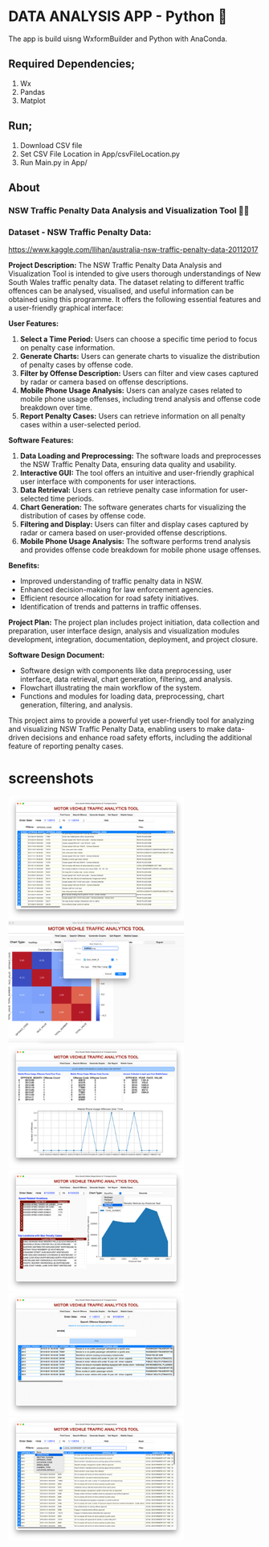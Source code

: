 # DATA ANALYSIS APP - Python 🐍
The app is build uisng WxformBuilder and Python with AnaConda. 

## Required Dependencies;
1. Wx
2. Pandas
3. Matplot

## Run;
1. Download CSV file
2. Set CSV File Location in App/csvFileLocation.py
3. Run Main.py in App/


## About
### NSW Traffic Penalty Data Analysis and Visualization Tool 👮🏻
### Dataset - NSW Traffic Penalty Data: 
https://www.kaggle.com/llihan/australia-nsw-traffic-penalty-data-20112017

**Project Description:** 
The NSW Traffic Penalty Data Analysis and Visualization Tool is intended to give users thorough understandings of New South Wales traffic penalty data. The dataset relating to different traffic offences can be analysed, visualised, and useful information can be obtained using this programme. It offers the following essential features and a user-friendly graphical interface:

**User Features:**
1. **Select a Time Period:** Users can choose a specific time period to focus on penalty case information.
2. **Generate Charts:** Users can generate charts to visualize the distribution of penalty cases by offense code.
3. **Filter by Offense Description:** Users can filter and view cases captured by radar or camera based on offense descriptions.
4. **Mobile Phone Usage Analysis:** Users can analyze cases related to mobile phone usage offenses, including trend analysis and offense code breakdown over time.
5. **Report Penalty Cases:** Users can retrieve information on all penalty cases within a user-selected period.

**Software Features:**
1. **Data Loading and Preprocessing:** The software loads and preprocesses the NSW Traffic Penalty Data, ensuring data quality and usability.
2. **Interactive GUI:** The tool offers an intuitive and user-friendly graphical user interface with components for user interactions.
3. **Data Retrieval:** Users can retrieve penalty case information for user-selected time periods.
4. **Chart Generation:** The software generates charts for visualizing the distribution of cases by offense code.
5. **Filtering and Display:** Users can filter and display cases captured by radar or camera based on user-provided offense descriptions.
6. **Mobile Phone Usage Analysis:** The software performs trend analysis and provides offense code breakdown for mobile phone usage offenses.

**Benefits:**
- Improved understanding of traffic penalty data in NSW.
- Enhanced decision-making for law enforcement agencies.
- Efficient resource allocation for road safety initiatives.
- Identification of trends and patterns in traffic offenses.

**Project Plan:** The project plan includes project initiation, data collection and preparation, user interface design, analysis and visualization modules development, integration, documentation, deployment, and project closure.

**Software Design Document:**
- Software design with components like data preprocessing, user interface, data retrieval, chart generation, filtering, and analysis.
- Flowchart illustrating the main workflow of the system.
- Functions and modules for loading data, preprocessing, chart generation, filtering, and analysis.

This project aims to provide a powerful yet user-friendly tool for analyzing and visualizing NSW Traffic Penalty Data, enabling users to make data-driven decisions and enhance road safety efforts, including the additional feature of reporting penalty cases.

# screenshots 
<div align="left">
    <img src="/screenshots/img2.png" width="350px"</img>
    <img src="/screenshots/img3.png" width="350px"</img>
    <img src="/screenshots/img4.png" width="350px"</img>
    <img src="/screenshots/img5.png" width="350px"</img>
    <img src="/screenshots/img6.png" width="350px"</img>
    <img src="/screenshots/img7.png" width="350px"</img>
</div>
